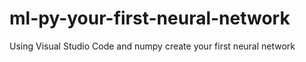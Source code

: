 # ml-py-your-first-neural-network
Using Visual Studio Code and numpy create your first neural network 
